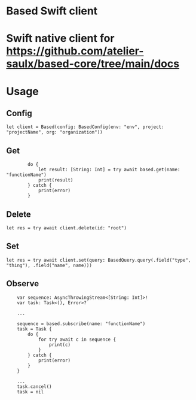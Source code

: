 # Based Swift client

Swift native client for https://github.com/atelier-saulx/based-core/tree/main/docs
=======
# Usage

## Config
```
let client = Based(config: BasedConfig(env: "env", project: "projectName", org: "organization"))
```
## Get
```
        do {
            let result: [String: Int] = try await based.get(name: "functionName")
            print(result)
        } catch {
            print(error)
        }
```
## Delete
```
let res = try await client.delete(id: "root")
```
## Set
```
let res = try await client.set(query: BasedQuery.query(.field("type", "thing"), .field("name", name)))
```
## Observe
```
    var sequence: AsyncThrowingStream<[String: Int]>!
    var task: Task<(), Error>?
    
    ...
        
    sequence = based.subscribe(name: "functionName")
    task = Task {
        do {
            for try await c in sequence {
                print(c)
            }
        } catch {
            print(error)
        }
    }
    
    ...
    task.cancel()
    task = nil
```
